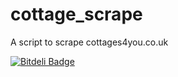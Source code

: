 cottage_scrape
==============

A script to scrape cottages4you.co.uk


[![Bitdeli Badge](https://d2weczhvl823v0.cloudfront.net/OddBloke/cottage_scrape/trend.png)](https://bitdeli.com/free "Bitdeli Badge")

